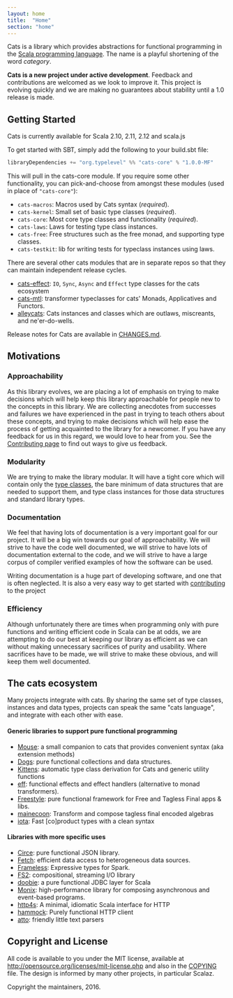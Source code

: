```yaml
---
layout: home
title:  "Home"
section: "home"
---
```

Cats is a library which provides abstractions for functional
programming in the [Scala programming language](https://scala-lang.org).
The name is a playful shortening of the word *category*.

<div class="msg warn"> <p><strong> Cats is a new project under active
  development</strong>. Feedback and contributions are welcomed as we look
  to improve it. This project is evolving quickly and we are making no
  guarantees about stability until a 1.0 release is made.</p></div>


## <a name="getting-started" href="#getting-started"></a>Getting Started


Cats is currently available for Scala 2.10, 2.11, 2.12 and scala.js

To get started with SBT, simply add the following to your build.sbt file:

```scala
libraryDependencies += "org.typelevel" %% "cats-core" % "1.0.0-MF"
```

This will pull in the cats-core module. If you require some other
functionality, you can pick-and-choose from amongst these modules
(used in place of `"cats-core"`):

 * `cats-macros`: Macros used by Cats syntax (*required*).
 * `cats-kernel`: Small set of basic type classes (*required*).
 * `cats-core`: Most core type classes and functionality (*required*).
 * `cats-laws`: Laws for testing type class instances.
 * `cats-free`: Free structures such as the free monad, and supporting type classes.
 * `cats-testkit`: lib for writing tests for typeclass instances using laws. 

 There are several other cats modules that are in separate repos so that they can 
 maintain independent release cycles. 
 
 * [cats-effect](https://github.com/typelevel/cats-effect): `IO`, `Sync`, `Async` and `Effect` type classes for the cats ecosystem
 * [cats-mtl](https://github.com/edmundnoble/cats-mtl): transformer typeclasses for cats' Monads, Applicatives and Functors.
 * [alleycats](https://github.com/non/alleycats): Cats instances and classes which are outlaws, miscreants, and ne'er-do-wells.
 
Release notes for Cats are available in [CHANGES.md](https://github.com/typelevel/cats/blob/master/CHANGES.md).


## <a name="motivations" href="#motivations"></a>Motivations


### Approachability

As this library evolves, we are placing a lot of emphasis on trying to
make decisions which will help keep this library approachable for
people new to the concepts in this library. We are collecting
anecdotes from successes and failures we have experienced in the past
in trying to teach others about these concepts, and trying to make
decisions which will help ease the process of getting acquainted to
the library for a newcomer. If you have any feedback for us in this
regard, we would love to hear from you. See the [Contributing
page](contributing.html) to find out ways to give us feedback.

### Modularity

We are trying to make the library modular. It will have a tight
core which will contain only the [type classes](typeclasses.html),
the bare minimum of data structures that are needed to support
them, and type class instances for those data structures and standard
library types.

### Documentation

We feel that having lots of documentation is a very important goal for
our project. It will be a big win towards our goal of
approachability. We will strive to have the code well documented, we
will strive to have lots of documentation external to the code, and we
will strive to have a large corpus of compiler verified examples of
how the software can be used.

Writing documentation is a huge part of developing software, and one
that is often neglected. It is also a very easy way to get started
with [contributing](contributing.html) to the project

### Efficiency

Although unfortunately there are times when programming only with
pure functions and writing efficient code in Scala can be at odds, we
are attempting to do our best at keeping our library as efficient as
we can without making unnecessary sacrifices of purity and
usability. Where sacrifices have to be made, we will strive to make
these obvious, and will keep them well documented.


## <a name="ecosystem" href="#ecosystem"></a>The cats ecosystem

Many projects integrate with cats. By sharing the same set of 
type classes, instances and data types, projects can speak the same "cats
language", and integrate with each other with ease. 

#### Generic libraries to support pure functional programming

 * [Mouse](https://github.com/benhutchison/mouse): a small companion to cats that provides convenient syntax (aka extension methods)
 * [Dogs](https://github.com/stew/dogs): pure functional collections and data structures.
 * [Kittens](https://github.com/milessabin/kittens): automatic type class derivation for Cats and generic utility functions
 * [eff](https://github.com/atnos-org/eff): functional effects and effect handlers (alternative to monad transformers).
 * [Freestyle](https://github.com/47deg/freestyle): pure functional framework for Free and Tagless Final apps & libs.
 * [mainecoon](https://github.com/kailuowang/mainecoon): Transform and compose tagless final encoded algebras
 * [iota](https://github.com/frees-io/iota): Fast [co]product types with a clean syntax
  
#### Libraries with more specific uses

 * [Circe](https://github.com/circe/circe): pure functional JSON library.
 * [Fetch](https://github.com/47deg/fetch): efficient data access to heterogeneous data sources.
 * [Frameless](https://github.com/adelbertc/frameless): Expressive types for Spark.
 * [FS2](https://github.com/functional-streams-for-scala): compositional, streaming I/O library
 * [doobie](https://github.com/tpolecat/doobie): a pure functional JDBC layer for Scala
 * [Monix](https://github.com/monixio/monix): high-performance library for composing asynchronous and event-based programs.
 * [http4s](https://github.com/http4s/http4s): A minimal, idiomatic Scala interface for HTTP
 * [hammock](https://github.com/pepegar/hammock): Purely functional HTTP client
 * [atto](https://github.com/tpolecat/atto): friendly little text parsers


## <a name="copyright" href="#copyright"></a>Copyright and License


All code is available to you under the MIT license, available at
http://opensource.org/licenses/mit-license.php and also in the
[COPYING](https://raw.githubusercontent.com/typelevel/cats/master/COPYING) file. The design is informed by many other
projects, in particular Scalaz.

Copyright the maintainers, 2016.
